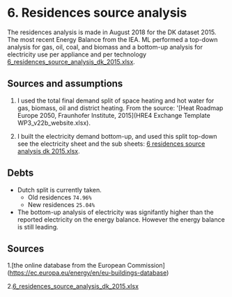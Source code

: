 # 6. Residences source analysis

The residences analysis is made in August 2018 for the DK dataset 2015. The most recent Energy Balance from the IEA.  ML performed a top-down analysis for gas, oil, coal, and biomass and a bottom-up analysis for electricity use per appliance and per technology [6_residences_source_analysis_dk_2015.xlsx](6_residences_source_analysis_dk_2015.xlsx).

			## Sources and assumptions		1. I used the total final demand split of space heating and hot water for gas, biomass, oil and district heating. From the source: '[Heat Roadmap Europe 2050, Fraunhofer Institute, 2015](HRE4 Exchange Template WP3_v22b_website.xlsx).

2. I built the electricity demand bottom-up, and used this split top-down see the electricity sheet and the sub sheets: [6 residences source analysis dk 2015.xlsx](6_residences_source_analysis_dk_2015.xlsx).

## Debts
- Dutch split is currently taken. 	- Old residences `74.96% `
	-	New residences `25.04%`
- The bottom-up analysis of electricity was signifantly higher than the reported electricity on the energy balance. However the energy balance is still leading. 

## Sources

1.[the online database from the European Commission] (https://ec.europa.eu/energy/en/eu-buildings-database) 

2.[6_residences_source_analysis_dk_2015.xlsx](6_residences_source_analysis_dk_2015.xlsx)










